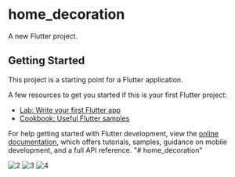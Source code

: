 # home_decoration

A new Flutter project.

## Getting Started

This project is a starting point for a Flutter application.

A few resources to get you started if this is your first Flutter project:

- [Lab: Write your first Flutter app](https://docs.flutter.dev/get-started/codelab)
- [Cookbook: Useful Flutter samples](https://docs.flutter.dev/cookbook)

For help getting started with Flutter development, view the
[online documentation](https://docs.flutter.dev/), which offers tutorials,
samples, guidance on mobile development, and a full API reference.
"# home_decoration" 

[](![1](https://github.com/user-attachments/assets/974c6983-7032-4f39-b6a2-3d585e9ef4e2))
![2](https://github.com/user-attachments/assets/836e3b3f-b440-4cb6-8862-0509e51e744c)
![3](https://github.com/user-attachments/assets/8f9a71c8-4d82-4537-9dc7-334b931a99eb)
![4](https://github.com/user-attachments/assets/e07180cf-ff6c-4412-b749-e4f349b71fc8)
[](![1](https://github.com/user-attachments/assets/974c6983-7032-4f39-b6a2-3d585e9ef4e2))

